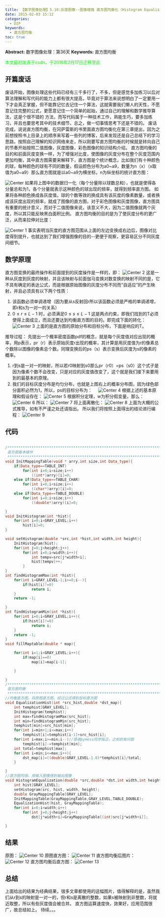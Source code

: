 ```yaml
---
title: 【数字图像处理】5.10:灰度图像--图像增强 直方图均衡化（Histogram Equalization)
date: 2015-02-03 15:12
categories:
  - DIP
keywords:
  - 直方图均衡
toc: true
---
```

**Abstract:** 数字图像处理：第36天
**Keywords:** 直方图均衡
<!--more-->
<font color="00FF00">本文最初发表于csdn，于2018年2月17日迁移至此</font>
## 开篇废话
废话开始，图像处理这些代码已经有三千多行了，不多，但是感觉多加练习以后对算法理解和写代码的能力上都有很大提高，毕竟对于算法来说想明白了一定要用一下才会真正掌握，但不能靠记忆去记住一个算法，这就需要我们懒人的天性，不愿意记住完整的公式，更愿意记住一个简单的起始，通过自己的理解和数学推导算法，这是个很不错的 方法，而写代码属于一种技术工作，熟能生巧，要多加练习，并且也要思考其中的技术细节，总之，做一切事情思考下还是不错的。
废话完成，说说直方图均衡，在冈萨雷斯的书里面直方图均衡化在第三章提出，因为之前想按照书上目录上的顺序来写着一些列的博客，后来发现还是自己总结下的学习思路，按照自己理解的知识网络来走，所以刚要写直方图均衡的时候就是转向自己的节奏开始按照二值图像，灰度图像，彩色图像的知识结构介绍。
直方图均衡的目的和前面灰度变换一样，为了增强对比度，使图像的灰度分布在整个灰度范围内更加均衡，其中直方图需要来解释下，直方图是个统计概念，比如我们有十种颜色的球，每种颜色的球有不同的数量，假设颜色分布为a0~a9，数量为n（x）（x取值为a0~a9）那么直方图就是以a0~a9为横坐标，n为纵坐标的统计直方图：

![Center][]
如果将上图中的数据归一化（每个分量除以球数总和），也就是使得各分量总和为1，各个分量就表示这种颜色的球出现的频率，就得到频率直方图。
如果将各种颜色换成各灰度值，球的个数等效的换成具有该灰度的像素数量，或者换成该灰度出现的频率，就成了图像的直方图，对于彩色图像和灰度图像，直方图具有重要的统计意义，而对于二值图像来说，该意义不大，因为二值图像就两个灰度，所以其只能反映黑白面积比例。
直方图均衡的目的是为了使灰度分布的更广泛，从而来拉伸对比度：

![Center 1][]
事实表明当灰度的直方图范围从上面的左边变换成右边后，图像对比度得到提升，也就达到了我们增强图像的目的--更便于观察，更容易区分不同灰度间细节。
## 数学原理
直方图变换的最终操作和前面提到的灰度操作是一样的，即：
![Center 2][]
这是一种从灰度到灰度的映射，并且该映射与前面伽马变换对数变换的映射不同的是，它不具有确定的表达公式，而是根据原始图像的灰度分布不同而“自适应”的产生映射，并且必须具有以下两个性质：

1. 该函数必须单调递增（因为要从s反射回r所以该函数必须是严格的单调递增，即r和s为一对一的关系）
2. $0\leq r\leq L-1$ 时，必须满足$0\leq s \leq L-1$
这是两点约束，即我们找到的T必须使得上面成立，而且还要达到均衡直方图的目的。即完成下面的转化：
![Center 3][]
上面的是直方图的原始分布和目标分布，下面是响应的T。

推导过程：
先提出一个概率密度函数pdf的概念，就是每个灰度值对应出现的概率，用p表示，pr（r）表示原始灰度r出现的概率，其计算是用灰度值为r的像素总个数除以图像的像素总个数。同理变换后的ps（s）表示变换后灰度为s的像素的概率。
1. r到s是一对一的映射，所以若r0映射到s0那么pr（r0）=ps（s0）这个式子是因为像素个数不会改变，只是对应的灰度值改变了，这个就是我们接下来要用到的最基本的原理。
2. 我们的目标灰度分布是均匀分布，也就是上图右上的概率分布图，因为绿色部分面积必然为1，所以，ps的目标分布为：     ![Center 4][]
根据上述的基本原理和假设存在：
![Center 5][]
根据积分定理，w为积分假变量，那么：
![Center 6][]
所以：
![Center 7][]
将上面离散化：
![Center 8][]
上面为大概的公式推导，如有不严谨之处还请指出。
所以我们将按照上面得出的结论进行编程：
![Center 9][]
## 代码


```c++

/********************************************************************************************
 直方图基本操作
 *******************************************************************************************/
void InitMappingTable(void * arry,int size,int Data_type){
    if(Data_type==TABLE_INT)
        for(int i=0;i<size;i++)
            ((int*)arry)[i]=0;
    else if(Data_type==TABLE_CHAR)
        for(int i=0;i<size;i++)
            ((char*)arry)[i]=0;
    else if(Data_type==TABLE_DOUBLE)
        for(int i=0;i<size;i++)
            ((double*)arry)[i]=0;

}
void InitHistogram(int *hist){
    for(int i=0;i<GRAY_LEVEL;i++)
        hist[i]=0;
}

void setHistogram(double *src,int *hist,int width,int height){
    InitHistogram(hist);
    for(int j=0;j<height;j++)
        for(int i=0;i<width;i++){
            int tempv=src[j*width+i];
            hist[tempv]++;
        }
}
int findHistogramMax(int *hist){
    for(int i=GRAY_LEVEL-1;i>=0;i--){
        if(hist[i]!=0)
            return i;
    }
    return -1;

}
int findHistogramMin(int *hist){
    for(int i=0;i<GRAY_LEVEL;i++){
        if(hist[i]!=0)
            return i;
    }
    return -1;
}
void fillMaptable(double * map){

    for(int i=1;i<GRAY_LEVEL;i++){
        if(map[i]==0)
            map[i]=map[i-1];

    }

}
/********************************************************************************************
 直方图均衡
 *******************************************************************************************/
//均衡直方图，将原图直方图，经过公式得到目标直方图
void EqualizationHist(int *src_hist,double *dst_map){
    int temphist[GRAY_LEVEL];
    InitHistogram(temphist);
    int max=findHistogramMax(src_hist);
    int min=findHistogramMin(src_hist);
    temphist[min]=src_hist[min];
    for(int i=min+1;i<=max;i++)
        temphist[i]=temphist[i-1]+src_hist[i];
    for(int i=max;i>=min;i--)//感谢pymess同学指正，之前的有问题
        temphist[i]-=temphist[min];
    int total=temphist[max];
    for(int i=min;i<=max;i++){
        dst_map[i]=((double)GRAY_LEVEL-1.0)*temphist[i]/total;
    }

}
//直方图均很，用输入图像得到输出图像
void HistogramEqualization(double *src,double *dst,int width,int height){
    int hist[GRAY_LEVEL];
    setHistogram(src, hist, width, height);
    double GrayMappingTable[GRAY_LEVEL];
    InitMappingTable(GrayMappingTable,GRAY_LEVEL,TABLE_DOUBLE);
    EqualizationHist(hist, GrayMappingTable);
    for(int i=0;i<width;i++)
        for(int j=0;j<height;j++)
            dst[j*width+i]=GrayMappingTable[(int)src[j*width+i]];

}
```
## 结果
原图：
![Center 10][]
原图直方图：
![Center 11][]
直方图均衡后图片：
![Center 12][]
直方图均衡后直方图：
![Center 13][]
## 总结
上面给出的结果为经典结果，很多文章都使用的这幅图片，值得解释的是，虽然我们从r到s的映射是一对一的，但r和s是离散的整数，如果s被映射到非整数，将就近取整，所以有些灰度值会被合并。
直方图运算速度快，效果好，应用范围很广，故总结如上。
待续。。。


[Center]: https://tony4ai-1251394096.cos.ap-hongkong.myqcloud.com/blog_images/DIP-5-10-灰度图像-图像增强-直方图均衡化HistogramEqualization/20150203140744870.png
[Center 1]: https://tony4ai-1251394096.cos.ap-hongkong.myqcloud.com/blog_images/DIP-5-10-灰度图像-图像增强-直方图均衡化HistogramEqualization/20150203141746095.png
[Center 2]: https://tony4ai-1251394096.cos.ap-hongkong.myqcloud.com/blog_images/DIP-5-10-灰度图像-图像增强-直方图均衡化HistogramEqualization/20150203142337502.png
[Center 3]: https://tony4ai-1251394096.cos.ap-hongkong.myqcloud.com/blog_images/DIP-5-10-灰度图像-图像增强-直方图均衡化HistogramEqualization/20150203143359875.png
[Center 4]: https://tony4ai-1251394096.cos.ap-hongkong.myqcloud.com/blog_images/DIP-5-10-灰度图像-图像增强-直方图均衡化HistogramEqualization/20150203145321801.png
[Center 5]: https://tony4ai-1251394096.cos.ap-hongkong.myqcloud.com/blog_images/DIP-5-10-灰度图像-图像增强-直方图均衡化HistogramEqualization/20150203145404166.png
[Center 6]: https://tony4ai-1251394096.cos.ap-hongkong.myqcloud.com/blog_images/DIP-5-10-灰度图像-图像增强-直方图均衡化HistogramEqualization/20150203145538188.png
[Center 7]: https://tony4ai-1251394096.cos.ap-hongkong.myqcloud.com/blog_images/DIP-5-10-灰度图像-图像增强-直方图均衡化HistogramEqualization/20150203145705771.png
[Center 8]: https://tony4ai-1251394096.cos.ap-hongkong.myqcloud.com/blog_images/DIP-5-10-灰度图像-图像增强-直方图均衡化HistogramEqualization/20150203145754490.png
[Center 9]: https://tony4ai-1251394096.cos.ap-hongkong.myqcloud.com/blog_images/DIP-5-10-灰度图像-图像增强-直方图均衡化HistogramEqualization/20150203145939848.png
[Center 10]: https://tony4ai-1251394096.cos.ap-hongkong.myqcloud.com/blog_images/DIP-5-10-灰度图像-图像增强-直方图均衡化HistogramEqualization/20150203150424927.jpg
[Center 11]: https://tony4ai-1251394096.cos.ap-hongkong.myqcloud.com/blog_images/DIP-5-10-灰度图像-图像增强-直方图均衡化HistogramEqualization/20150203150504286.png
[Center 12]: https://tony4ai-1251394096.cos.ap-hongkong.myqcloud.com/blog_images/DIP-5-10-灰度图像-图像增强-直方图均衡化HistogramEqualization/20150203150532491.jpg
[Center 13]: https://tony4ai-1251394096.cos.ap-hongkong.myqcloud.com/blog_images/DIP-5-10-灰度图像-图像增强-直方图均衡化HistogramEqualization/20150203150553115.png
